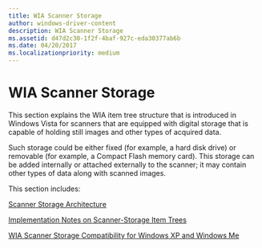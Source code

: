```yaml
---
title: WIA Scanner Storage
author: windows-driver-content
description: WIA Scanner Storage
ms.assetid: d47d2c30-1f2f-4baf-927c-eda30377ab6b
ms.date: 04/20/2017
ms.localizationpriority: medium
---
```


# WIA Scanner Storage


This section explains the WIA item tree structure that is introduced in Windows Vista for scanners that are equipped with digital storage that is capable of holding still images and other types of acquired data.

Such storage could be either fixed (for example, a hard disk drive) or removable (for example, a Compact Flash memory card). This storage can be added internally or attached externally to the scanner; it may contain other types of data along with scanned images.

This section includes:

[Scanner Storage Architecture](scanner-storage-architecture.md)

[Implementation Notes on Scanner-Storage Item Trees](implementing-scanner-storage-item-trees.md)

[WIA Scanner Storage Compatibility for Windows XP and Windows Me](wia-scanner-storage-compatibility-for-windows-xp-and-windows-me.md)

 

 




